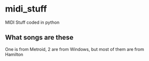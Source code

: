 # midi_stuff
MIDI Stuff coded in python
## What songs are these
One is from Metroid, 2 are from Windows, but most of them are from Hamilton


